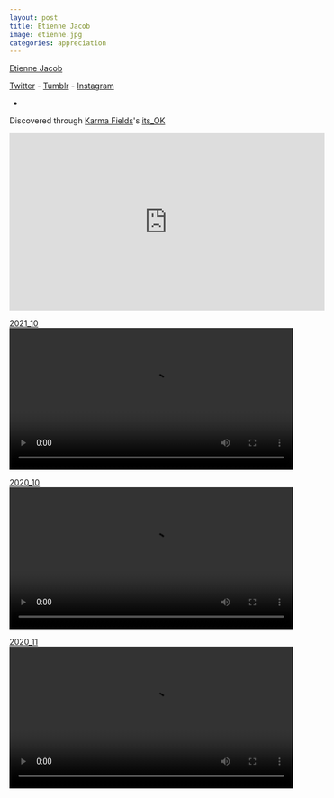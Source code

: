 ```yaml
---
layout: post
title: Etienne Jacob
image: etienne.jpg
categories: appreciation
---
```


[Etienne Jacob](https://bleuje.github.io)

[Twitter](https://twitter.com/etiennejcb) - [Tumblr](https://necessary-disorder.tumblr.com) - [Instagram](https://www.instagram.com/etinjcb/)

-

Discovered through [Karma Fields](https://www.karmafields.com/)'s [its_OK](https://www.youtube.com/watch?v=vzRHzbB2VbM)
<div class="video-container">
    <iframe width="560px" height="315px" src="https://www.youtube.com/embed/vzRHzbB2VbM?controls=0" title="YouTube video player" frameborder="0" allow="accelerometer; autoplay; clipboard-write; encrypted-media; gyroscope; picture-in-picture" allowfullscreen></iframe>
</div>

[2021_10](https://bleuje.github.io/animationsite/2021_2/)
<video width="100%" autoplay="autoplay" loop playsinline>
  <source src="https://bleuje.github.io/mp4set/2021/mp4/2021_10.mp4" type="video/mp4">
</video>

[2020_10](https://bleuje.github.io/animationsite/2020_1/)
<video width="100%" autoplay="autoplay" loop playsinline>
  <source src="https://bleuje.github.io/mp4set/2020/mp4/2020_10.mp4" type="video/mp4">
</video>

[2020_11](https://bleuje.github.io/animationsite/2020_1/)
<video width="100%" autoplay="autoplay" loop playsinline>
  <source src="https://bleuje.github.io/mp4set/2020/mp4/2020_11.mp4" type="video/mp4">
</video>








